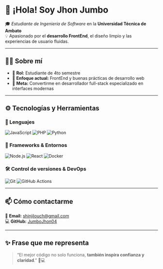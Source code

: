 # 👋 ¡Hola! Soy **Jhon Jumbo**

🎓 *Estudiante de Ingeniería de Software* en la **Universidad Técnica de Ambato**  
💡 Apasionado por el **desarrollo FrontEnd**, el diseño limpio y las experiencias de usuario fluidas.  

---

## 🧑‍💻 Sobre mí
- 🎯 **Rol:** Estudiante de 4to semestre  
- 🚀 **Enfoque actual:** FrontEnd y buenas prácticas de desarrollo web  
- 💭 **Meta:** Convertirme en desarrollador full-stack especializado en interfaces modernas  
---

## ⚙️ Tecnologías y Herramientas  

### 💬 Lenguajes  
![JavaScript](https://img.shields.io/badge/JavaScript-F7DF1E?style=for-the-badge&logo=javascript&logoColor=black)
![PHP](https://img.shields.io/badge/PHP-777BB4?style=for-the-badge&logo=php&logoColor=white)
![Python](https://img.shields.io/badge/Python-3776AB?style=for-the-badge&logo=python&logoColor=white)

### 🧩 Frameworks & Entornos  
![Node.js](https://img.shields.io/badge/Node.js-339933?style=for-the-badge&logo=node.js&logoColor=white)
![React](https://img.shields.io/badge/React-61DBFB?style=for-the-badge&logo=react&logoColor=black)
![Docker](https://img.shields.io/badge/Docker-2496ED?style=for-the-badge&logo=docker&logoColor=white)

### 🛠️ Control de versiones & DevOps  
![Git](https://img.shields.io/badge/Git-F05032?style=for-the-badge&logo=git&logoColor=white)
![GitHub Actions](https://img.shields.io/badge/CI%2FCD-2088FF?style=for-the-badge&logo=githubactions&logoColor=white)

---

## 📫 Cómo contactarme  
📧 **Email:** [shinjilouch@gmail.com](mailto:shinjilouch@gmail.com)  
💻 **GitHub:** [JumboJhon04](https://github.com/JumboJhon04)  

---

## ✨ Frase que me representa  
> “El mejor código no solo funciona, **también inspira confianza y claridad**.” 🧠💻  
